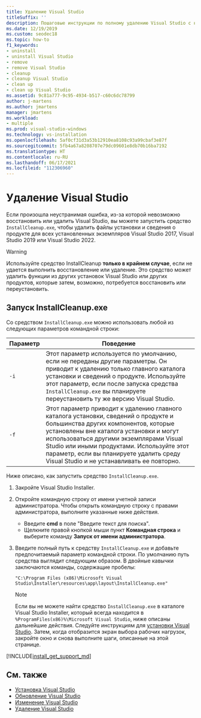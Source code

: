 ```yaml
---
title: Удаление Visual Studio
titleSuffix: ''
description: Пошаговые инструкции по полному удалению Visual Studio с компьютера.
ms.date: 12/19/2019
ms.custom: seodec18
ms.topic: how-to
f1_keywords:
- uninstall
- uninstall Visual Studio
- remove
- remove Visual Studio
- cleanup
- cleanup Visual Studio
- clean up
- clean up Visual Studio
ms.assetid: 9c81a777-9c95-4934-b517-c60c6dc78799
author: j-martens
ms.author: jmartens
manager: jmartens
ms.workload:
- multiple
ms.prod: visual-studio-windows
ms.technology: vs-installation
ms.openlocfilehash: 5af0cf31d3a53b12910ea8108c93a99cbaf3e87f
ms.sourcegitcommit: 5fb4a67a8208707e79dc09601e8db70b16ba7192
ms.translationtype: HT
ms.contentlocale: ru-RU
ms.lasthandoff: 06/17/2021
ms.locfileid: "112306960"
---
```

# <a name="remove-visual-studio"></a>Удаление Visual Studio

Если произошла неустранимая ошибка, из-за которой невозможно восстановить или удалить Visual Studio, вы можете запустить средство `InstallCleanup.exe`, чтобы удалить файлы установки и сведения о продукте для всех установленных экземпляров Visual Studio 2017, Visual Studio 2019 или Visual Studio 2022.

> [!WARNING]
> Используйте средство InstallCleanup **только в крайнем случае**, если не удается выполнить восстановление или удаление. Это средство может удалить функции из других установок Visual Studio или других продуктов, которые затем, возможно, потребуется восстановить или переустановить.

## <a name="run-installcleanupexe"></a>Запуск InstallCleanup.exe

Со средством `InstallCleanup.exe` можно использовать любой из следующих параметров командной строки:

| Параметр | Поведение                                                                                                                                                                                                                                                                                                                 |
|--------|--------------------------------------------------------------------------------------------------------------------------------------------------------------------------------------------------------------------------------------------------------------------------------------------------------------------------|
| `-i`   | Этот параметр используется по умолчанию, если не переданы другие параметры. Он приводит к удалению только главного каталога установки и сведений о продукте. Используйте этот параметр, если после запуска средства `InstallCleanup.exe` вы планируете переустановить ту же версию Visual Studio.                                                              |
| `-f`   | Этот параметр приводит к удалению главного каталога установки, сведений о продукте и большинства других компонентов, которые установлены вне каталога установки и могут использоваться другими экземплярами Visual Studio или иными продуктами. Используйте этот параметр, если вы планируете удалить среду Visual Studio и не устанавливать ее повторно. |

Ниже описано, как запустить средство `InstallCleanup.exe`.

1. Закройте Visual Studio Installer.
1. Откройте командную строку от имени учетной записи администратора. Чтобы открыть командную строку с правами администратора, выполните указанные ниже действия.
   * Введите **cmd** в поле "Введите текст для поиска".
   * Щелкните правой кнопкой мыши пункт **Командная строка** и выберите команду **Запуск от имени администратора**.
1. Введите полный путь к средству `InstallCleanup.exe` и добавьте предпочитаемый параметр командной строки. По умолчанию путь средства выглядит следующим образом. В двойные кавычки заключаются команды, содержащие пробелы:

   ```shell
   "C:\Program Files (x86)\Microsoft Visual Studio\Installer\resources\app\layout\InstallCleanup.exe"
   ```

   > [!NOTE]
   > Если вы не можете найти средство `InstallCleanup.exe` в каталоге Visual Studio Installer, который всегда находится в `%ProgramFiles(x86)%\Microsoft Visual Studio`, ниже описаны дальнейшие действия. Следуйте инструкциям для [установки Visual Studio](install-visual-studio.md). Затем, когда отобразится экран выбора рабочих нагрузок, закройте окно и снова выполните шаги, описанные на этой странице.

[!INCLUDE[install_get_support_md](includes/install_get_support_md.md)]

## <a name="see-also"></a>См. также

* [Установка Visual Studio](install-visual-studio.md)
* [Обновление Visual Studio](update-visual-studio.md)
* [Изменение Visual Studio](modify-visual-studio.md)
* [Удаление Visual Studio](uninstall-visual-studio.md)
